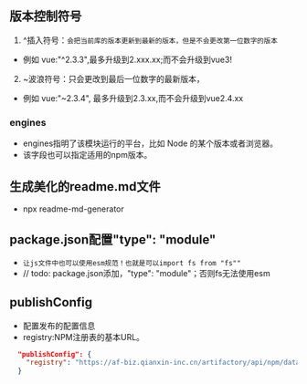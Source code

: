 ## 版本控制符号
1. ^插入符号：`会把当前库的版本更新到最新的版本，但是不会更改第一位数字的版本`
* 例如 vue:"^2.3.3",最多升级到2.xxx.xx;而不会升级到vue3!
2. ~波浪符号：只会更改到最后一位数字的最新版本， 
* 例如 vue:"~2.3.4", 最多升级到2.3.xx,而不会升级到vue2.4.xx

### engines
* engines指明了该模块运行的平台，比如 Node 的某个版本或者浏览器。
* 该字段也可以指定适用的npm版本。

## 生成美化的readme.md文件
*  npx readme-md-generator

## package.json配置"type": "module"
* `让js文件中也可以使用esm规范！也就是可以import fs from "fs""`
* // todo: package.json添加，"type": "module"；否则fs无法使用esm
  
## publishConfig
* 配置发布的配置信息
* registry:NPM注册表的基本URL。
```json
  "publishConfig": {
    "registry": "https://af-biz.qianxin-inc.cn/artifactory/api/npm/data-security-npm-local-dev/"
  }
```
